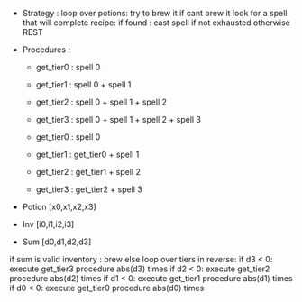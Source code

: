 - Strategy :
    loop over potions:
        try to brew it 
        if cant brew it look for a spell that will complete recipe:
            if found : cast spell if not exhausted otherwise REST
    


- Procedures :
    - get_tier0 : spell 0
    - get_tier1 : spell 0 + spell 1
    - get_tier2 : spell 0 + spell 1 + spell 2 
    - get_tier3 : spell 0 + spell 1 + spell 2 + spell 3

    - get_tier0 : spell 0
    - get_tier1 : get_tier0 + spell 1
    - get_tier2 : get_tier1 + spell 2
    - get_tier3 : get_tier2 + spell 3


- Potion [x0,x1,x2,x3]   

- Inv    [i0,i1,i2,i3]

- Sum    [d0,d1,d2,d3]

if sum is valid inventory : brew 
else 
    loop over tiers in reverse: 
        if d3 < 0: 
            execute get_tier3 procedure abs(d3) times 
        if d2 < 0: 
            execute get_tier2 procedure abs(d2) times 
        if d1 < 0: 
            execute get_tier1 procedure abs(d1) times 
        if d0 < 0: 
            execute get_tier0 procedure abs(d0) times 
